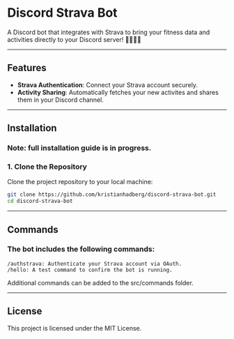 # Discord Strava Bot

A Discord bot that integrates with Strava to bring your fitness data and activities directly to your Discord server! 🚴‍♂️🏃‍♀️

---

## Features

- **Strava Authentication**: Connect your Strava account securely.
- **Activity Sharing**: Automatically fetches your new activites and shares them in your Discord channel.

---

## Installation

### Note: full installation guide is in progress.

### 1. Clone the Repository
Clone the project repository to your local machine:
```bash
git clone https://github.com/kristianhadberg/discord-strava-bot.git
cd discord-strava-bot
```

---

## Commands

### The bot includes the following commands:

    /authstrava: Authenticate your Strava account via OAuth.
    /hello: A test command to confirm the bot is running.

Additional commands can be added to the src/commands folder.

---

## License
This project is licensed under the MIT License.
